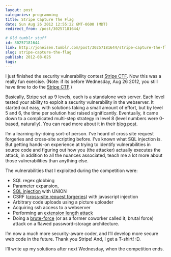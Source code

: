 ```yaml
---
layout: post
categories: programming
title: Stripe Capture The Flag
date: Sun Aug 26 2012 12:55:22 GMT-0600 (MDT)
redirect_from: /post/30257181644/

# Old tumblr stuff
id: 30257181644
link: http://joneisen.tumblr.com/post/30257181644/stripe-capture-the-flag
slug: stripe-capture-the-flag
publish: 2012-08-026
tags:
---
```



I just finished the security vulnerability contest [Stripe CTF](https://stripe.com/blog/capture-the-flag-20). Now this was a really fun exercise. (Note: if its before Wednesday, Aug 26 2012, you still have time to do the [Stripe CTF](https://stripe-ctf.com).)

Basically, [Stripe](http://stripe.com) set up 9 levels, each is a standalone web server. Each level tested your ability to exploit a security vulnerability in the webserver. It started out easy, with solutions taking a small amount of effort, but by level 5 and 6, the time per solution had raised significantly. Eventually, it came down to a complicated multi-step strategy in level 8 (level numbers were
0-based, naturally). You can read more about it in their [blog post](https://stripe.com/blog/capture-the-flag-20).

I’m a learning-by-doing sort-of person. I’ve heard of cross site request forgeries and cross-site scripting before. I’ve known what SQL injection is. But getting hands-on experience at trying to identify vulnerabilities in source code and figuring out how you (the attacker) actually executes the attack, in addition to all the nuances associated, teach me a lot more about those vulnerabilities than anything else.

The vulnerabilities that I exploited during the competition were:

-   SQL regex globbing
-   Parameter expansion,
-   [SQL injection](http://en.wikipedia.org/wiki/SQL_injection) with
    UNION
-   CSRF ([cross-site request
    forgeries](http://en.wikipedia.org/wiki/Cross-site_request_forgery))
    with javascript injection
-   Arbitrary code uploads using a picture uploader
-   Acquiring ssh access to a webserver
-   Performing an [extension length
    attack](https://blog.whitehatsec.com/hash-length-extension-attacks/)
-   Doing a
    [brute-force](http://en.wikipedia.org/wiki/Brute-force_attack) (or
    as a former coworker called it, brutal force) attack on a flawed
    password-storage architecture.

I’m now a much more security-aware coder, and I’ll develop more secure web code in the future. Thank you Stripe! And, I get a T-shirt! :D.

I’ll write up my solutions after next Wednesday, when the competition ends.
